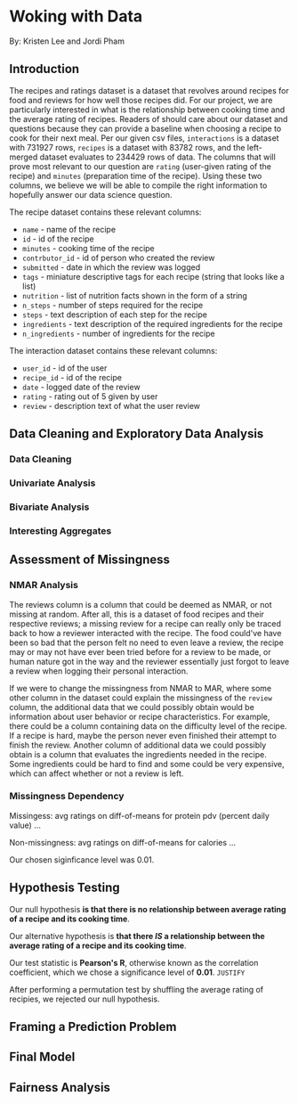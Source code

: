 # Woking with Data
By: Kristen Lee and Jordi Pham


## Introduction

 <!-- Provide an introduction to your dataset, and clearly state the one question your project is centered around. Why should readers of your website care about the dataset and your question specifically? Report the number of rows in the dataset, the names of the columns that are relevant to your question, and descriptions of those relevant columns. -->

The recipes and ratings dataset is a dataset that revolves around recipes for food and reviews for how well those recipes did. For our project, we are particularly interested in what is the relationship between cooking time and the average rating of recipes. Readers of should care about our dataset and questions because they can provide a baseline when choosing a recipe to cook for their next meal. Per our given csv files, `interactions` is a dataset with 731927 rows, `recipes` is a dataset with 83782 rows, and the left-merged dataset evaluates to 234429 rows of data. The columns that will prove most relevant to our question are `rating` (user-given rating of the recipe) and `minutes` (preparation time of the recipe). Using these two columns, we believe we will be able to compile the right information to hopefully answer our data science question.

The recipe dataset contains these relevant columns:
* `name` - name of the recipe
* `id` - id of the recipe
* `minutes` - cooking time of the recipe
* `contrbutor_id` - id of person who created the review
* `submitted` - date in which the review was logged
* `tags` - miniature descriptive tags for each recipe (string that looks like a list)
* `nutrition` - list of nutrition facts shown in the form of a string
* `n_steps` - number of steps required for the recipe
* `steps` - text description of each step for the recipe
* `ingredients` - text description of the required ingredients for the recipe
* `n_ingredients` - number of ingredients for the recipe

The interaction dataset contains these relevant columns:
* `user_id` - id of the user
* `recipe_id` - id of the recipe
* `date` - logged date of the review
* `rating` - rating out of 5 given by user
* `review` - description text of what the user review

## Data Cleaning and Exploratory Data Analysis
### Data Cleaning
<!-- Describe, in detail, the data cleaning steps you took and how they affected your analyses. The steps should be explained in reference to the data generating process. Show the head of your cleaned DataFrame (see Part 2: Report for instructions). -->

<!-- We did not fill or impute missing data, since intructions said ... -->



### Univariate Analysis
<!-- we discovered BIG outliers in minutes, we decided to remove these rows using the IQR as boundaries-->

### Bivariate Analysis

### Interesting Aggregates

## Assessment of Missingness
### NMAR Analysis
The reviews column is a column that could be deemed as NMAR, or not missing at random. After all, this is a dataset of food recipes and their respective reviews; a missing review for a recipe can really only be traced back to how a reviewer interacted with the recipe. The food could've have been so bad that the person felt no need to even leave a review, the recipe may or may not have ever been tried before for a review to be made, or human nature got in the way and the reviewer essentially just forgot to leave a review when logging their personal interaction. 

If we were to change the missingness from NMAR to MAR, where some other column in the dataset could explain the missingness of the `review` column, the additional data that we could possibly obtain would be information about user behavior or recipe characteristics. For example, there could be a column containing data on the difficulty level of the recipe. If a recipe is hard, maybe the person never even finished their attempt to finish the review. Another column of additional data we could possibly obtain is a column that evaluates the ingredients needed in the recipe. Some ingredients could be hard to find and some could be very expensive, which can affect whether or not a review is left.

### Missingness Dependency
Missingess: avg ratings on diff-of-means for protein pdv (percent daily value) ...

Non-missingness: avg ratings on diff-of-means for calories ...

Our chosen siginficance level was 0.01. 

## Hypothesis Testing
Our null hypothesis **is that there is no relationship between average rating of a recipe and its cooking time**.

Our alternative hypothesis is **that there _IS_ a relationship between the average rating of a recipe and its cooking time**. 

Our test statistic is **Pearson's R**, otherwise known as the correlation coefficient, which we chose a significance level of **0.01**. `JUSTIFY`

After performing a permutation test by shuffling the average rating of recipies, we rejected our null hypothesis. 

## Framing a Prediction Problem

## Final Model

## Fairness Analysis

